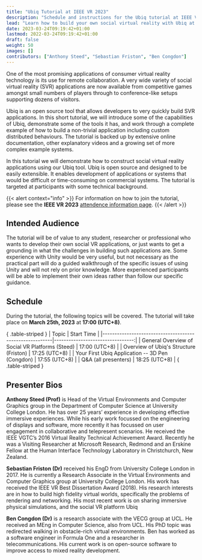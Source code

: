 ```yaml
---
title: "Ubiq Tutorial at IEEE VR 2023"
description: "Schedule and instructions for the Ubiq tutorial at IEEE VR 2023."
lead: "Learn how to build your own social virtual reality with Ubiq at the IEEE Conference on Virtual Reality and 3D User Interfaces (IEEE VR) 2023!"
date: 2023-03-24T09:19:42+01:00
lastmod: 2022-03-24T09:19:42+01:00
draft: false
weight: 50
images: []
contributors: ["Anthony Steed", "Sebastian Friston", "Ben Congdon"]
---
```


One of the most promising applications of consumer virtual reality technology is its use for remote collaboration. A very wide variety of social virtual reality (SVR) applications are now available from competitive games amongst small numbers of players through to conference-like setups supporting dozens of visitors.

Ubiq is an open source tool that allows developers to very quickly build SVR applications. In this short tutorial, we will introduce some of the capabilities of Ubiq, demonstrate some of the tools it has, and work through a complete example of how to build a non-trivial application including custom distributed behaviours. The tutorial is backed up by extensive online documentation, other explanatory videos and a growing set of more complex example systems.

In this tutorial we will demonstrate how to construct social virtual reality applications using our Ubiq tool. Ubiq is open source and designed to be easily extensible. It enables development of applications or systems that would be difficult or time-consuming on commercial systems. The tutorial is targeted at participants with some technical background.

{{< alert context="info" >}}
For information on how to join the tutorial, please see the **IEEE VR 2023** [attendence information page](https://ieeevr.org/2023/attend/zoom-events-instructions/).
{{< /alert >}}

## Intended Audience
The tutorial will be of value to any student, researcher or professional who wants to develop their own social VR applications, or just wants to get a grounding in what the challenges in building such applications are. Some experience with Unity would be very useful, but not necessary as the practical part will do a guided walkthrough of the specific issues of using Unity and will not rely on prior knowledge. More experienced participants will be able to implement their own ideas rather than follow our specific guidance.

## Schedule

During the tutorial, the following topics will be covered. The tutorial will take place on **March 25th, 2023** at **17:00 (UTC+8)**.

{ .table-striped }
| Topic                                                   | Start Time                       |
|---------------------------------------------------------|---------------------------------:|
| General Overview of Social VR Platforms (Steed)         |                    17:00 (UTC+8) |
| Overview of Ubiq's Structure (Friston)                  |                    17:25 (UTC+8) |
| Your First Ubiq Application -- 3D Pen (Congdon)         |                    17:55 (UTC+8) |
| Q&A (all presenters)                                    |                    18:25 (UTC+8) |
{ .table-striped }

## Presenter Bios

**Anthony Steed (Prof)** is Head of the Virtual Environments and Computer Graphics group in the Department of Computer Science at University College London. He has over 25 years’ experience in developing effective immersive experiences. While his early work focussed on the engineering of displays and software, more recently it has focussed on user engagement in collaborative and telepresent scenarios. He received the IEEE VGTC’s 2016 Virtual Reality Technical Achievement Award.  Recently he was a Visiting Researcher at Microsoft Research, Redmond and an Erskine Fellow at the Human Interface Technology Laboratory in Christchurch, New Zealand.

**Sebastian Friston (Dr)** received his EngD from University College London in 2017. He is currently a Research Associate in the Virtual Environments and Computer Graphics group at University College London. His work has received the IEEE VR Best Dissertation Award (2018). His research interests are in how to build high fidelity virtual worlds, specifically the problems of rendering and networking. His most recent work is on sharing immersive physical simulations, and the social VR platform Ubiq

**Ben Congdon (Dr)** is a research associate with the VECG group at UCL. He received an MEng in Computer Science, also from UCL. His PhD topic was redirected walking in obstacle-rich virtual environments. Ben has worked as a software engineer in Formula One and a researcher in telecommunications. His current work is on open-source software to improve access to mixed reality development.